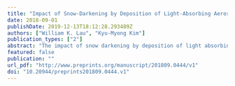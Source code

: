 ```yaml
---
title: "Impact of Snow-Darkening by Deposition of Light-Absorbing Aerosols on Snow Cover in the Himalaya-Tibetan-Plateau and Influence on the Asian Monsoon: A Possible Mechanism for the Blanford Hypothesis&nbsp;"
date: 2018-09-01
publishDate: 2019-12-13T18:12:28.293489Z
authors: ["William K. Lau", "Kyu-Myong Kim"]
publication_types: ["2"]
abstract: "The impact of snow darkening by deposition of light absorbing aerosols (LAAs) on snow cover over the Himalaya-Tibetan-Plateau (HTP) and influence on the Asian monsoon are investigated using the NASA Goddard Earth Observing System Model Version 5 (GEOS-5). We find that during April-May-June, deposition of LAAs on snow leads to a reduction in surface albedo, initiating a sequence of feedback processes, starting with increased surface solar radiation, rapid snowmelt in HTP and warming of the surface and upper troposphere, followed by enhanced low-level southwesterlies and increased dust loading over the Himalayas-Indo-Gangetic Plain. The warming is amplified by increased dust aerosol heating, and subsequently amplified by latent heating from enhanced precipitation over the Himalaya foothills and northern India, via the Elevated Heat Pump (EHP) effect during June-July-August. The reduced snow cover in the HTP anchors the enhanced heating over the Tibetan Plateau and its southern slopes, in conjunction with an enhancement of the Tibetan Anticyclone, and the development of an anomalous Rossby wavetrain over East Asia, leading to weakening of the subtropical westerly jet, and northward displacement and intensification of the Mei-Yu rainbelt. Our results suggest that atmosphere-land heating by LAAs, particularly desert dust play a fundamental role in physical processes underpinning the snow-monsoon relationship proposed by Blandford more than a century ago."
featured: false
publication: ""
url_pdf: "http://www.preprints.org/manuscript/201809.0444/v1"
doi: "10.20944/preprints201809.0444.v1"
---
```


